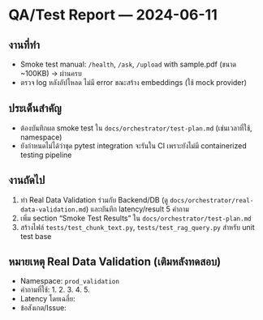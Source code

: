 # QA/Test Report — 2024-06-11

## งานที่ทำ
- Smoke test manual: `/health`, `/ask`, `/upload` with sample.pdf (ขนาด ~100KB) → ผ่านครบ
- ตรวจ log หลังอัปโหลด ไม่มี error ขณะสร้าง embeddings (ใช้ mock provider)

## ประเด็นสำคัญ
- ต้องบันทึกผล smoke test ใน `docs/orchestrator/test-plan.md` (เช่นเวลาที่ใช้, namespace)
- ยังกำหนดไม่ได้ว่าชุด pytest integration จะรันใน CI เพราะยังไม่มี containerized testing pipeline

## งานถัดไป
1. ทำ Real Data Validation ร่วมกับ Backend/DB (ดู `docs/orchestrator/real-data-validation.md`) และบันทึก latency/result 5 คำถาม
2. เพิ่ม section “Smoke Test Results” ใน `docs/orchestrator/test-plan.md`
3. สร้างไฟล์ `tests/test_chunk_text.py`, `tests/test_rag_query.py` สำหรับ unit test base

## หมายเหตุ Real Data Validation (เติมหลังทดสอบ)
- Namespace: `prod_validation`
- คำถามที่ใช้:
  1. 
  2. 
  3. 
  4. 
  5. 
- Latency โดยเฉลี่ย: 
- ข้อสังเกต/Issue:
